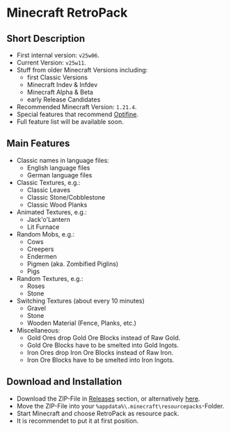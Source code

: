 # Minecraft RetroPack

## Short Description

- First internal version: `v25w06`.
- Current Version: `v25w11`.
- Stuff from older Minecraft Versions including:
  - first Classic Versions
  - Minecraft Indev & Infdev
  - Minecraft Alpha & Beta
  - early Release Candidates
- Recommended Minecraft Version: `1.21.4`.
- Special features that recommend [Optifine](https://www.optifine.net).
- Full feature list will be available soon.

## Main Features

- Classic names in language files:
  - English language files
  - German language files
- Classic Textures, e.g.:
  - Classic Leaves
  - Classic Stone/Cobblestone
  - Classic Wood Planks
- Animated Textures, e.g.:
  - Jack'o'Lantern
  - Lit Furnace
- Random Mobs, e.g.:
  - Cows
  - Creepers
  - Endermen
  - Pigmen (aka. Zombified Piglins)
  - Pigs
- Random Textures, e.g.:
  - Roses
  - Stone
- Switching Textures (about every 10 minutes)
  - Gravel
  - Stone
  - Wooden Material (Fence, Planks, etc.)
- Miscellaneous:
  - Gold Ores drop Gold Ore Blocks instead of Raw Gold.
  - Gold Ore Blocks have to be smelted into Gold Ingots.
  - Iron Ores drop Iron Ore Blocks instead of Raw Iron.
  - Iron Ore Blocks have to be smelted into Iron Ingots.

## Download and Installation

- Download the ZIP-File in [Releases](https://github.com/DerRobert-28/RetroPack/releases) section,
  or alternatively [here](https://github.com/DerRobert-28/RetroPack/blob/master/RetroPack.zip). 
- Move the ZIP-File into your `%appdata%\.minecraft\resourcepacks`-Folder.
- Start Minecraft and choose RetroPack as resource pack.
- It is recommendet to put it at first position.
